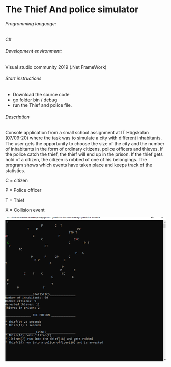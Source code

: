 # The Thief And police simulator
###### Programming language:
 C#
###### Development environment:
Visual studio community 2019 (.Net FrameWork)
###### Start instructions
* Download the source code
* go folder bin / debug 
* run the Thief and police file.

###### Description
Console application from a small school assignment at IT Högskolan (07/09-20) where the task was to simulate a city with different inhabitants. The user gets the opportunity to choose the size of the city and the number of inhabitants in the form of ordinary citizens, police officers and thieves. If the police catch the thief, the thief will end up in the prison. If the thief gets hold of a citizen, the citizen is robbed of one of his belongings. The program shows which events have taken place and keeps track of the statistics.

C = citizen

P = Police officer

T = Thief

X = Collision event

![image](../Thief_And_Police/Example.png)

